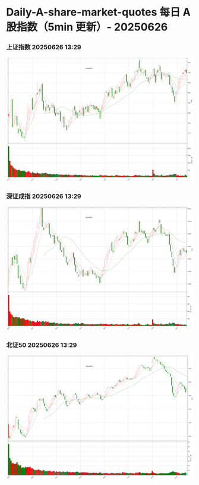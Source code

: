 
# Daily-A-share-market-quotes 每日 A 股指数（5min 更新）- 20250626

### 上证指数 20250626 13:29
![](./fig/2025/6/20250626-sh000001.png)

### 深证成指 20250626 13:29
![](./fig/2025/6/20250626-sz399001.png)

### 北证50 20250626 13:29
![](./fig/2025/6/20250626-bj899050.png)
